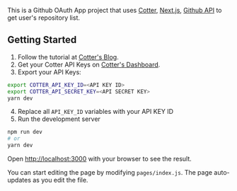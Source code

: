 This is a Github OAuth App project that uses [Cotter](https://www.cotter.app), [Next.js](https://nextjs.org/), [Github API](https://docs.github.com/en/rest) to get user's repository list.

## Getting Started

1. Follow the tutorial at [Cotter's Blog](https://blog.cotter.app/the-simplest-way-to-authorize-github-oauth-apps-with-nextjs-and-cotter/).
2. Get your Cotter API Keys on [Cotter's Dashboard](https://dev.cotter.app).
3. Export your API Keys:

```bash
export COTTER_API_KEY_ID=<API KEY ID>
export COTTER_API_SECRET_KEY=<API SECRET KEY>
yarn dev
```

4. Replace all `API_KEY_ID` variables with your API KEY ID
5. Run the development server

```bash
npm run dev
# or
yarn dev
```

Open [http://localhost:3000](http://localhost:3000) with your browser to see the result.

You can start editing the page by modifying `pages/index.js`. The page auto-updates as you edit the file.
